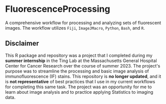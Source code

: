 # FluorescenceProcessing
A comprehensive workflow for processing and analyzing sets of fluorescent images. The workflow utilizes `Fiji`, `ImageJMacro`, `Python`, `Bash`, and `R`. 

## Disclaimer
This R package and repository was a project that I completed during my __summer internship__ in the Ting Lab at the Massachusetts General Hospital Center for Cancer Research over the course of summer 2023. The project's purpose was to streamline the processing and basic image analysis of immunofluorescence (IF) stains. This repository is __no longer updated__, and it is __not representative__ of best practices that I use in my current workflows for completing this same task. The project was an opportunity for me to learn about image analysis and to practice applying Statistics to imaging data.   
